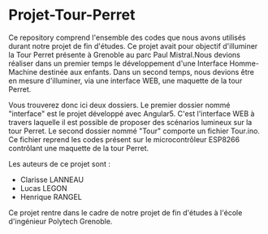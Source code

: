 # Projet-Tour-Perret

Ce repository comprend l'ensemble des codes que nous avons utilisés durant notre projet de fin d'études. Ce projet avait pour objectif d'illuminer la Tour Perret présente à Grenoble au parc Paul Mistral.Nous devions réaliser dans un premier temps le développement d'une Interface Homme-Machine destinée aux enfants. Dans un second temps, nous devions être en mesure d'illuminer, via une interface WEB, une maquette de la tour Perret.

Vous trouverez donc ici deux dossiers. Le premier dossier nommé "interface" est le projet développé avec Angular5. C'est l'interface WEB à travers laquelle il est possible de proposer des scénarios lumineux sur la tour Perret. Le second dossier nommé "Tour" comporte un fichier Tour.ino. Ce fichier reprend les codes présent sur le microcontrôleur ESP8266 contrôlant une maquette de la tour Perret.

Les auteurs de ce projet sont :
 - Clarisse LANNEAU
 - Lucas LEGON
 - Henrique RANGEL
 
 Ce projet rentre dans le cadre de notre projet de fin d'études à l'école d'ingénieur Polytech Grenoble.